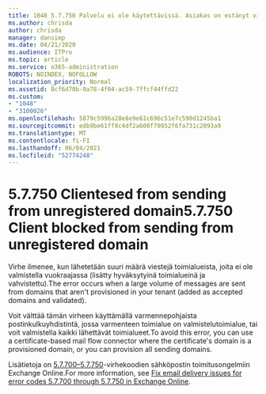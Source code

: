 ```yaml
---
title: 1048 5.7.750 Palvelu ei ole käytettävissä. Asiakas on estänyt viestien lähettämisen rekisteröimättömiltä toimialueista
ms.author: chrisda
author: chrisda
manager: dansimp
ms.date: 04/21/2020
ms.audience: ITPro
ms.topic: article
ms.service: o365-administration
ROBOTS: NOINDEX, NOFOLLOW
localization_priority: Normal
ms.assetid: 8cf6d70b-9a78-4f04-ac59-7ffcf44ffd22
ms.custom:
- "1048"
- "3100026"
ms.openlocfilehash: 5879c5996a28e8e9e61c696c51e7c590d1245ba1
ms.sourcegitcommit: edb9be61ff8c4df2a600f70952f6fa731c2093a9
ms.translationtype: MT
ms.contentlocale: fi-FI
ms.lasthandoff: 06/04/2021
ms.locfileid: "52774248"
---
```

# <a name="57750-client-blocked-from-sending-from-unregistered-domain"></a><span data-ttu-id="1ea01-103">5.7.750 Clientesed from sending from unregistered domain</span><span class="sxs-lookup"><span data-stu-id="1ea01-103">5.7.750 Client blocked from sending from unregistered domain</span></span>

<span data-ttu-id="1ea01-104">Virhe ilmenee, kun lähetetään suuri määrä viestejä toimialueista, joita ei ole valmistella vuokraajassa (lisätty hyväksytyinä toimialueinä ja vahvistettu).</span><span class="sxs-lookup"><span data-stu-id="1ea01-104">The error occurs when a large volume of messages are sent from domains that aren't provisioned in your tenant (added as accepted domains and validated).</span></span>

<span data-ttu-id="1ea01-105">Voit välttää tämän virheen käyttämällä varmennepohjaista postinkulkuyhdistintä, jossa varmenteen toimialue on valmistelutoimialue, tai voit valmistella kaikki lähettävät toimialueet.</span><span class="sxs-lookup"><span data-stu-id="1ea01-105">To avoid this error, you can use a certificate-based mail flow connector where the certificate's domain is a provisioned domain, or you can provision all sending domains.</span></span>

<span data-ttu-id="1ea01-106">Lisätietoja on [5.7.700–5.7.750](https://go.microsoft.com/fwlink/?linkid=2164955)-virhekoodien sähköpostin toimitusongelmiin Exchange Online.</span><span class="sxs-lookup"><span data-stu-id="1ea01-106">For more information, see [Fix email delivery issues for error codes 5.7.700 through 5.7.750 in Exchange Online](https://go.microsoft.com/fwlink/?linkid=2164955).</span></span>